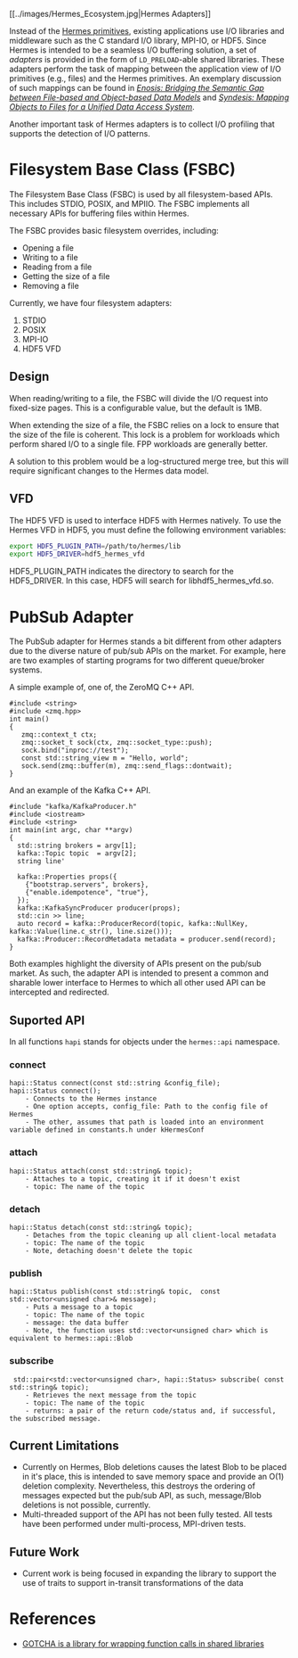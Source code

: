 [[../images/Hermes_Ecosystem.jpg|Hermes Adapters]]

Instead of the [Hermes primitives](../05-Basic-programming/01-Basic-Programming.md), existing applications
use I/O libraries and middleware such as the C standard I/O library,
MPI-IO, or HDF5. Since Hermes is intended to be a seamless I/O
buffering solution, a set of *adapters* is provided in the form of
`LD_PRELOAD`-able shared libraries. These adapters perform the task of
mapping between the application view of I/O primitives (e.g., files)
and the Hermes primitives. An exemplary discussion of such mappings
can be found in [*Enosis: Bridging the Semantic Gap between File-based
and Object-based Data Models*](http://www.cs.iit.edu/~scs/assets/files/Enosis.pdf) and
[*Syndesis: Mapping Objects to Files for a Unified Data Access
System*](http://www.cs.iit.edu/~scs/assets/files/Syndesis.pdf).

Another important task of Hermes adapters is to collect I/O profiling
that supports the detection of I/O patterns.

# Filesystem Base Class (FSBC)

The Filesystem Base Class (FSBC) is used by all filesystem-based APIs. This
includes STDIO, POSIX, and MPIIO. The FSBC implements all necessary APIs for
buffering files within Hermes.

The FSBC provides basic filesystem overrides, including:
* Opening a file
* Writing to a file
* Reading from a file
* Getting the size of a file
* Removing a file

Currently, we have four filesystem adapters:
1. STDIO
2. POSIX
3. MPI-IO
4. HDF5 VFD

## Design

When reading/writing to a file, the FSBC will divide the I/O request into
fixed-size pages. This is a configurable value, but the default is 1MB.

When extending the size of a file, the FSBC relies on a lock to ensure that
the size of the file is coherent. This lock is a problem for workloads which
perform shared I/O to a single file. FPP workloads are generally better.

A solution to this problem would be a log-structured merge tree, but this
will require significant changes to the Hermes data model.

## VFD

The HDF5 VFD is used to interface HDF5 with Hermes natively. To use the Hermes
VFD in HDF5, you must define the following environment variables:

```bash
export HDF5_PLUGIN_PATH=/path/to/hermes/lib
export HDF5_DRIVER=hdf5_hermes_vfd
```

HDF5_PLUGIN_PATH indicates the directory to search for the HDF5_DRIVER. In
this case, HDF5 will search for libhdf5_hermes_vfd.so.

# PubSub Adapter
The PubSub adapter for Hermes stands a bit different from other adapters due to the diverse nature of pub/sub APIs on the market. For example, here are two examples of starting programs for two different queue/broker systems.

A simple example of, one of, the ZeroMQ C++ API.
```
#include <string>
#include <zmq.hpp>
int main()
{
   zmq::context_t ctx;
   zmq::socket_t sock(ctx, zmq::socket_type::push);
   sock.bind("inproc://test");
   const std::string_view m = "Hello, world";
   sock.send(zmq::buffer(m), zmq::send_flags::dontwait);
}
```
And an example of the Kafka C++ API.
```
#include "kafka/KafkaProducer.h"
#include <iostream>
#include <string>
int main(int argc, char **argv)
{
  std::string brokers = argv[1];
  kafka::Topic topic  = argv[2];
  string line'

  kafka::Properties props({
    {"bootstrap.servers", brokers},
    {"enable.idempotence", "true"},
  });
  kafka::KafkaSyncProducer producer(props);
  std::cin >> line;
  auto record = kafka::ProducerRecord(topic, kafka::NullKey, kafka::Value(line.c_str(), line.size()));
  kafka::Producer::RecordMetadata metadata = producer.send(record);
}
```
Both examples highlight the diversity of APIs present on the pub/sub market.
As such, the adapter API is intended to present a common and sharable lower interface to Hermes to which all other used API can be intercepted and redirected.

## Suported API
In all functions ``hapi`` stands for objects under the ``hermes::api`` namespace.
### connect
```
hapi::Status connect(const std::string &config_file);
hapi::Status connect();    
    - Connects to the Hermes instance
    - One option accepts, config_file: Path to the config file of Hermes
    - The other, assumes that path is loaded into an environment variable defined in constants.h under kHermesConf
```
###  attach
```
hapi::Status attach(const std::string& topic);  
    - Attaches to a topic, creating it if it doesn't exist
    - topic: The name of the topic
```
###   detach
```
hapi::Status detach(const std::string& topic);
    - Detaches from the topic cleaning up all client-local metadata
    - topic: The name of the topic
    - Note, detaching doesn't delete the topic
```
###   publish
```
hapi::Status publish(const std::string& topic,  const std::vector<unsigned char>& message);  
    - Puts a message to a topic
    - topic: The name of the topic
    - message: the data buffer
    - Note, the function uses std::vector<unsigned char> which is equivalent to hermes::api::Blob
```
###  subscribe
```
 std::pair<std::vector<unsigned char>, hapi::Status> subscribe( const std::string& topic);
    - Retrieves the next message from the topic
    - topic: The name of the topic
    - returns: a pair of the return code/status and, if successful, the subscribed message.
```

## Current Limitations
* Currently on Hermes, Blob deletions causes the latest Blob to be placed in it's place, this is intended to save memory space and provide an O(1) deletion complexity. Nevertheless, this destroys the ordering of messages expected but the pub/sub API, as such, message/Blob deletions is not possible, currently.
* Multi-threaded support of the API has not been fully tested. All tests have been performed under multi-process, MPI-driven tests.

## Future Work
* Current work is being focused in expanding the library to support the use of traits to support in-transit transformations of the data

# References

- [GOTCHA is a library for wrapping function calls in shared libraries](https://github.com/LLNL/GOTCHA)
